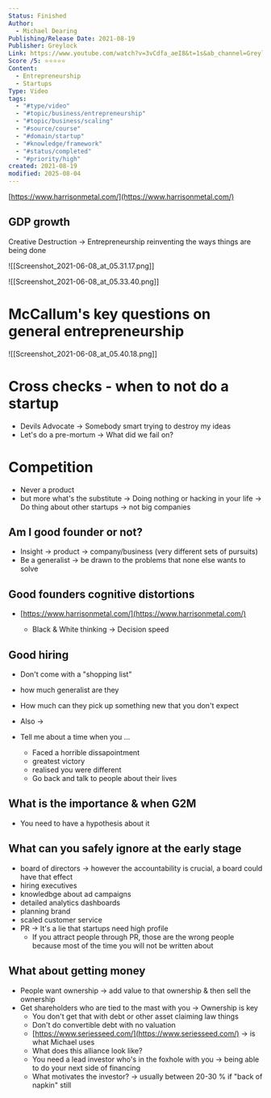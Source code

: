 ```yaml
---
Status: Finished
Author:
  - Michael Dearing
Publishing/Release Date: 2021-08-19
Publisher: Greylock
Link: https://www.youtube.com/watch?v=3vCdfa_aeI8&t=1s&ab_channel=GreylockGreylock
Score /5: ⭐️⭐️⭐️⭐️⭐️
Content:
  - Entrepreneurship
  - Startups
Type: Video
tags:
  - "#type/video"
  - "#topic/business/entrepreneurship"
  - "#topic/business/scaling"
  - "#source/course"
  - "#domain/startup"
  - "#knowledge/framework"
  - "#status/completed"
  - "#priority/high"
created: 2021-08-19
modified: 2025-08-04
---
```

[https://www.harrisonmetal.com/](https://www.harrisonmetal.com/)

  

## GDP growth

Creative Destruction → Entrepreneurship reinventing the ways things are being done

![[Screenshot_2021-06-08_at_05.31.17.png]]

  

![[Screenshot_2021-06-08_at_05.33.40.png]]

  

# McCallum's key questions on general entrepreneurship

  

![[Screenshot_2021-06-08_at_05.40.18.png]]

  

# Cross checks - when to not do a startup

- Devils Advocate → Somebody smart trying to destroy my ideas
- Let's do a pre-mortum → What did we fail on?

  

# Competition

- Never a product
- but more what's the substitute → Doing nothing or hacking in your life → Do thing about other startups → not big companies

  

## Am I good founder or not?

- Insight → product → company/business (very different sets of pursuits)
- Be a generalist → be drawn to the problems that none else wants to solve

  

## Good founders cognitive distortions

- [https://www.harrisonmetal.com/](https://www.harrisonmetal.com/)
    
    - Black & White thinking → Decision speed
    
      
    

## Good hiring

- Don't come with a "shopping list"
- how much generalist are they
- How much can they pick up something new that you don't expect
- Also →
- Tell me about a time when you ...
    
    - Faced a horrible dissapointment
    - greatest victory
    - realised you were different
    - Go back and talk to people about their lives
    
      
    

## What is the importance & when G2M

- You need to have a hypothesis about it

  

## What can you safely ignore at the early stage

- board of directors → however the accountability is crucial, a board could have that effect
- hiring executives
- knowledbge about ad campaigns
- detailed analytics dashboards
- planning brand
- scaled customer service
- PR → It's a lie that startups need high profile
    - If you attract people through PR, those are the wrong people because most of the time you will not be written about

  

## What about getting money

- People want ownership → add value to that ownership & then sell the ownership
- Get shareholders who are tied to the mast with you → Ownership is key
    - You don't get that with debt or other asset claiming law things
    - Don't do convertible debt with no valuation
    - [https://www.seriesseed.com/](https://www.seriesseed.com/) → is what Michael uses
    - What does this alliance look like?
    - You need a lead investor who's in the foxhole with you → being able to do your next side of financing
    - What motivates the investor? → usually between 20-30 % if "back of napkin" still